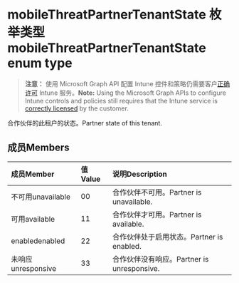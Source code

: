 # <a name="mobilethreatpartnertenantstate-enum-type"></a><span data-ttu-id="1f696-101">mobileThreatPartnerTenantState 枚举类型</span><span class="sxs-lookup"><span data-stu-id="1f696-101">mobileThreatPartnerTenantState enum type</span></span>

> <span data-ttu-id="1f696-102">**注意：** 使用 Microsoft Graph API 配置 Intune 控件和策略仍需要客户[正确许可](https://go.microsoft.com/fwlink/?linkid=839381) Intune 服务。</span><span class="sxs-lookup"><span data-stu-id="1f696-102">**Note:** Using the Microsoft Graph APIs to configure Intune controls and policies still requires that the Intune service is [correctly licensed](https://go.microsoft.com/fwlink/?linkid=839381) by the customer.</span></span>

<span data-ttu-id="1f696-103">合作伙伴的此租户的状态。</span><span class="sxs-lookup"><span data-stu-id="1f696-103">Partner state of this tenant.</span></span>
## <a name="members"></a><span data-ttu-id="1f696-104">成员</span><span class="sxs-lookup"><span data-stu-id="1f696-104">Members</span></span>
|<span data-ttu-id="1f696-105">成员</span><span class="sxs-lookup"><span data-stu-id="1f696-105">Member</span></span>|<span data-ttu-id="1f696-106">值</span><span class="sxs-lookup"><span data-stu-id="1f696-106">Value</span></span>|<span data-ttu-id="1f696-107">说明</span><span class="sxs-lookup"><span data-stu-id="1f696-107">Description</span></span>|
|:---|:---|:---|
|<span data-ttu-id="1f696-108">不可用</span><span class="sxs-lookup"><span data-stu-id="1f696-108">unavailable</span></span>|<span data-ttu-id="1f696-109">0</span><span class="sxs-lookup"><span data-stu-id="1f696-109">0</span></span>|<span data-ttu-id="1f696-110">合作伙伴不可用。</span><span class="sxs-lookup"><span data-stu-id="1f696-110">Partner is unavailable.</span></span>|
|<span data-ttu-id="1f696-111">可用</span><span class="sxs-lookup"><span data-stu-id="1f696-111">available</span></span>|<span data-ttu-id="1f696-112">1</span><span class="sxs-lookup"><span data-stu-id="1f696-112">1</span></span>|<span data-ttu-id="1f696-113">合作伙伴才可用。</span><span class="sxs-lookup"><span data-stu-id="1f696-113">Partner is available.</span></span>|
|<span data-ttu-id="1f696-114">enabled</span><span class="sxs-lookup"><span data-stu-id="1f696-114">enabled</span></span>|<span data-ttu-id="1f696-115">2</span><span class="sxs-lookup"><span data-stu-id="1f696-115">2</span></span>|<span data-ttu-id="1f696-116">合作伙伴处于启用状态。</span><span class="sxs-lookup"><span data-stu-id="1f696-116">Partner is enabled.</span></span>|
|<span data-ttu-id="1f696-117">未响应</span><span class="sxs-lookup"><span data-stu-id="1f696-117">unresponsive</span></span>|<span data-ttu-id="1f696-118">3</span><span class="sxs-lookup"><span data-stu-id="1f696-118">3</span></span>|<span data-ttu-id="1f696-119">合作伙伴没有响应。</span><span class="sxs-lookup"><span data-stu-id="1f696-119">Partner is unresponsive.</span></span>|



